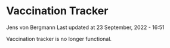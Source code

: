 Vaccination Tracker
================
Jens von Bergmann
Last updated at 23 September, 2022 - 16:51

Vaccination tracker is no longer functional.
